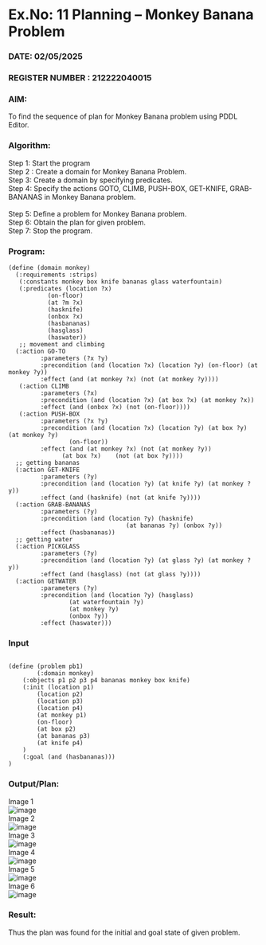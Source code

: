 # Ex.No: 11  Planning –  Monkey Banana Problem
### DATE:  02/05/2025                                                                          
### REGISTER NUMBER : 212222040015
### AIM: 
To find the sequence of plan for Monkey Banana problem using PDDL Editor.
###  Algorithm:
Step 1:  Start the program <br> 
Step 2 : Create a domain for Monkey Banana Problem. <br> 
Step 3:  Create a domain by specifying predicates. <br> 
Step 4: Specify the actions GOTO, CLIMB, PUSH-BOX, GET-KNIFE, GRAB-BANANAS in Monkey Banana problem.<br>  
Step 5:   Define a problem for Monkey Banana problem.<br> 
Step 6:  Obtain the plan for given problem.<br> 
Step 7: Stop the program.<br> 
### Program:
```
(define (domain monkey)	       
  (:requirements :strips)
   (:constants monkey box knife bananas glass waterfountain)
   (:predicates (location ?x)
	       (on-floor)
	       (at ?m ?x)
	       (hasknife)
	       (onbox ?x)
	       (hasbananas)
	       (hasglass)
	       (haswater))
   ;; movement and climbing
  (:action GO-TO
	     :parameters (?x ?y)
	     :precondition (and (location ?x) (location ?y) (on-floor) (at monkey ?y))
	     :effect (and (at monkey ?x) (not (at monkey ?y))))
   (:action CLIMB
	     :parameters (?x)
	     :precondition (and (location ?x) (at box ?x) (at monkey ?x))
	     :effect (and (onbox ?x) (not (on-floor))))
   (:action PUSH-BOX
	     :parameters (?x ?y)
	     :precondition (and (location ?x) (location ?y) (at box ?y) (at monkey ?y) 
				 (on-floor))
	     :effect (and (at monkey ?x) (not (at monkey ?y))
			   (at box ?x)    (not (at box ?y))))
  ;; getting bananas
  (:action GET-KNIFE
	     :parameters (?y)
	     :precondition (and (location ?y) (at knife ?y) (at monkey ?y))
	     :effect (and (hasknife) (not (at knife ?y))))
  (:action GRAB-BANANAS
	     :parameters (?y)
	     :precondition (and (location ?y) (hasknife) 
                                 (at bananas ?y) (onbox ?y))
	     :effect (hasbananas))
  ;; getting water
  (:action PICKGLASS
	     :parameters (?y)
	     :precondition (and (location ?y) (at glass ?y) (at monkey ?y))
	     :effect (and (hasglass) (not (at glass ?y))))
  (:action GETWATER
	     :parameters (?y)
	     :precondition (and (location ?y) (hasglass)
				 (at waterfountain ?y)
				 (at monkey ?y)
				 (onbox ?y))
	     :effect (haswater)))
```

### Input 
```

(define (problem pb1)
    	(:domain monkey)
  	(:objects p1 p2 p3 p4 bananas monkey box knife)
  	(:init (location p1)
		(location p2)
		(location p3)
		(location p4)
	 	(at monkey p1)
		(on-floor)
		(at box p2)
		(at bananas p3)
	 	(at knife p4)
	)
  	(:goal (and (hasbananas)))
)
```
### Output/Plan:
Image 1<br>
![image](https://github.com/Ziyavudeen/AI_Lab_2023-24/assets/120120067/22c68f66-aeea-4276-b234-8c9a384c9b11)<br>
Image 2<br>
![image](https://github.com/Ziyavudeen/AI_Lab_2023-24/assets/120120067/9e6547e5-0d20-46e9-98ba-2f81731905ac)<br>
Image 3<br>
![image](https://github.com/Ziyavudeen/AI_Lab_2023-24/assets/120120067/226831c9-3585-4adb-9789-90515feb0a08)<br>
Image 4<br>
![image](https://github.com/Ziyavudeen/AI_Lab_2023-24/assets/120120067/2dc5e07a-8393-46fe-8981-a2e10015a020)<br>
Image 5<br>
![image](https://github.com/Ziyavudeen/AI_Lab_2023-24/assets/120120067/626f454a-c3b9-4099-81f6-1e552cc3aca8)<br>
Image 6<br>
![image](https://github.com/Ziyavudeen/AI_Lab_2023-24/assets/120120067/31537c7c-b273-4360-8f4e-47e8708bc08c)


### Result:
Thus the plan was found for the initial and goal state of given problem.
